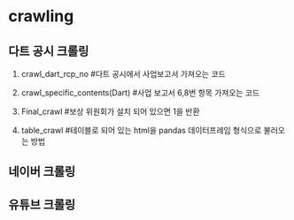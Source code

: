 # crawling

## 다트 공시 크롤링

1. crawl_dart_rcp_no 
#다트 공시에서 사업보고서 가져오는 코드

2. crawl_specific_contents(Dart)
#사업 보고서 6,8번 항목 가져오는 코드

3. Final_crawl
#보상 위원회가 설치 되어 있으면 1을 반환 

4. table_crawl
#테이블로 되어 있는 html을 pandas 데이터프레임 형식으로 불러오는 방법

## 네이버 크롤링

## 유튜브 크롤링
